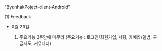 "ByunhakPoject-client-Android"

(1) Feedback

- 5월 23일

  1) 주요기능 3주안에 마무리 (주요기능 : 로그인/회원가입, 채팅, 카메라/앨범, 구글지도, 커뮤니티)
